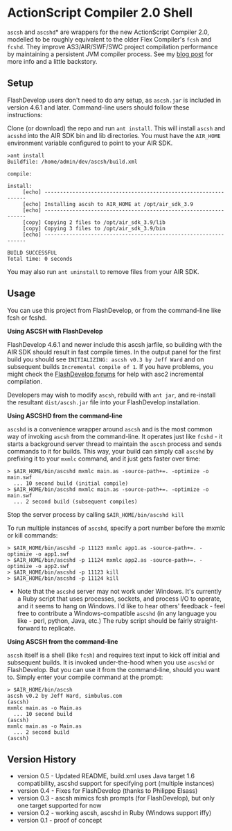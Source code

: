 ActionScript Compiler 2.0 Shell
===============================

`ascsh` and `ascshd`* are wrappers for the new ActionScript Compiler 2.0,
modelled to be roughly equivalent to the older Flex Compiler's `fcsh` and `fcshd`.
They improve AS3/AIR/SWF/SWC project compilation performance by maintaining a
persistent JVM compiler process.  See my [blog post](http://jcward.com/FCSH+for+ASC+2.0+Compiler)
for more info and a little backstory.

Setup
-----

FlashDevelop users don't need to do any setup, as `ascsh.jar` is included in
version 4.6.1 and later.  Command-line users should follow these instructions:

Clone (or download) the repo and run `ant install`.  This will install `ascsh` and
`acsshd` into the AIR SDK bin and lib directories.  You must have the `AIR_HOME`
environment variable configured to point to your AIR SDK.

```
>ant install
Buildfile: /home/admin/dev/ascsh/build.xml

compile:

install:
     [echo] ----------------------------------------------------------------
     [echo] Installing ascsh to AIR_HOME at /opt/air_sdk_3.9
     [echo] ----------------------------------------------------------------
     [copy] Copying 2 files to /opt/air_sdk_3.9/lib
     [copy] Copying 3 files to /opt/air_sdk_3.9/bin
     [echo] ----------------------------------------------------------------

BUILD SUCCESSFUL
Total time: 0 seconds
```

You may also run `ant uninstall` to remove files from your AIR SDK.

Usage
-----

You can use this project from FlashDevelop, or from the command-line like
fcsh or fcshd.

**Using ASCSH with FlashDevelop**

FlashDevelop 4.6.1 and newer include this ascsh jarfile, so building with the AIR
SDK should result in fast compile times.  In the output panel for the first build
you should see `INITIALIZING: ascsh v0.3 by Jeff Ward` and on subsequent builds
`Incremental compile of 1`.  If you have problems, you might check the [FlashDevelop
forums](http://www.flashdevelop.org/community/) for help with asc2 incremental compilation.

Developers may wish to modify `ascsh`, rebuild with `ant jar`, and re-install the
resultant `dist/ascsh.jar` file into your FlashDevelop installation.

**Using ASCSHD from the command-line**

`ascshd` is a convenience wrapper around `ascsh` and is the most common way of invoking
`ascsh` from the command-line.  It operates just like `fcshd` - it starts a background
server thread to maintain the `ascsh` process and sends commands to it for builds.
This way, your build can simply call `ascshd` by prefixing it to your `mxmlc`
command, and it just gets faster over time:

````
> $AIR_HOME/bin/ascshd mxmlc main.as -source-path+=. -optimize -o main.swf
  ... 10 second build (initial compile)
> $AIR_HOME/bin/ascshd mxmlc main.as -source-path+=. -optimize -o main.swf
  ... 2 second build (subsequent compiles)
````

Stop the server process by calling `$AIR_HOME/bin/ascshd kill`

To run multiple instances of `ascshd`, specify a port number before the
mxmlc or kill commands:

````
> $AIR_HOME/bin/ascshd -p 11123 mxmlc app1.as -source-path+=. -optimize -o app1.swf
> $AIR_HOME/bin/ascshd -p 11124 mxmlc app2.as -source-path+=. -optimize -o app2.swf
> $AIR_HOME/bin/ascshd -p 11123 kill
> $AIR_HOME/bin/ascshd -p 11124 kill
````

* Note that the `ascshd` server may not work under Windows.  It's currently a Ruby
script that uses processes, sockets, and process I/O to operate, and it seems to
hang on Windows.  I'd like to hear others' feedback - feel free to contribute a
Windows-compatible `ascshd` (in any language you like - perl, python, Java, etc.)
The ruby script should be fairly straight-forward to replicate.

**Using ASCSH from the command-line**

`ascsh` itself is a shell (like `fcsh`) and requires text input to kick off initial
and subsequent builds.  It is invoked under-the-hood when you use `ascshd` or
FlashDevelop.  But you can use it from the command-line, should you want to.
Simply enter your compile command at the prompt:

````
> $AIR_HOME/bin/ascsh
ascsh v0.2 by Jeff Ward, simbulus.com
(ascsh)
mxmlc main.as -o Main.as
  ... 10 second build
(ascsh)
mxmlc main.as -o Main.as
  ... 2 second build
(ascsh)
````

Version History
---------------

* version 0.5 - Updated README, build.xml uses Java target 1.6 compatibility, ascshd support for specifying port (multiple instances)
* version 0.4 - Fixes for FlashDevelop (thanks to Philippe Elsass)
* version 0.3 - ascsh mimics fcsh prompts (for FlashDevelop), but only one target supported for now
* version 0.2 - working ascsh, ascshd in Ruby (Windows support iffy)
* version 0.1 - proof of concept
